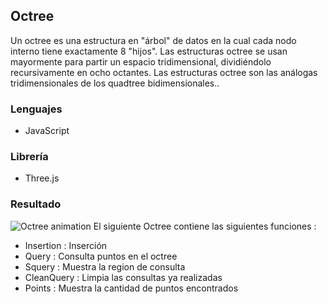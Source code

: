 ## Octree
Un octree es una estructura en "árbol" de datos en la cual cada nodo interno tiene exactamente 8 "hijos". Las estructuras octree se usan mayormente para partir un espacio tridimensional, dividiéndolo recursivamente en ocho octantes. Las estructuras octree son las análogas tridimensionales de los quadtree bidimensionales..

### Lenguajes
- JavaScript

### Librería
- Three.js

### Resultado
![Octree animation](/Examen01/imgs/octree.gif)
El siguiente Octree contiene las siguientes funciones :
- Insertion : Inserción
- Query : Consulta puntos en el octree
- Squery : Muestra la region de consulta
- CleanQuery : Limpia las consultas ya realizadas
- Points : Muestra la cantidad de puntos encontrados
